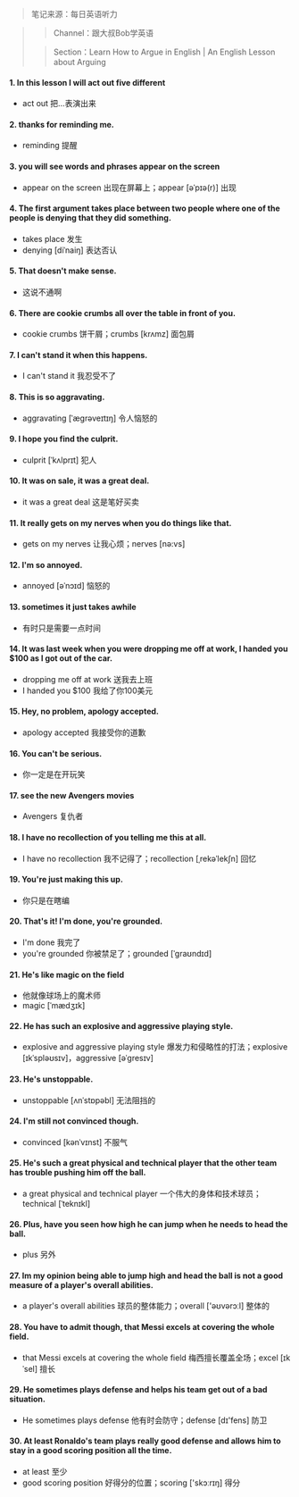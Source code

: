 > 笔记来源：每日英语听力

> > Channel：跟大叔Bob学英语
>
> > Section：Learn How to Argue in English | An English Lesson about Arguing

#### 1. In this lesson I will act out five different

- act out 把…表演出来

#### 2. thanks for reminding me.

- reminding 提醒

#### 3. you will see words and phrases appear on the screen

- appear on the screen 出现在屏幕上；appear [əˈpɪə(r)] 出现

#### 4. The first argument takes place between two people where one of the people is denying that they did something.

- takes place 发生
- denying [diˈnaiŋ] 表达否认

#### 5. That doesn't make sense.

- 这说不通啊

#### 6. There are cookie crumbs all over the table in front of you.

- cookie crumbs 饼干屑；crumbs [krʌmz] 面包屑

#### 7. I can't stand it when this happens. 

-  I can't stand it 我忍受不了

#### 8. This is so aggravating.

- aggravating [ˈæɡrəveɪtɪŋ] 令人恼怒的

#### 9. I hope you find the culprit.

- culprit [ˈkʌlprɪt] 犯人

#### 10. It was on sale, it was a great deal.

- it was a great deal 这是笔好买卖

#### 11. It really gets on my nerves when you do things like that.

- gets on my nerves 让我心烦；nerves [nə:vs] 

#### 12. I'm so annoyed.

- annoyed [əˈnɔɪd] 恼怒的

#### 13. sometimes it just takes awhile

- 有时只是需要一点时间

#### 14. It was last week when you were dropping me off at work, I handed you $100 as I got out of the car.

- dropping me off at work 送我去上班
- I handed you $100 我给了你100美元 

#### 15. Hey, no problem, apology accepted.

- apology accepted 我接受你的道歉

#### 16. You can't be serious.

- 你一定是在开玩笑

#### 17. see the new Avengers movies

- Avengers 复仇者

#### 18. I have no recollection of you telling me this at all. 

- I have no recollection 我不记得了；recollection [ˌrekəˈlekʃn] 回忆

#### 19. You're just making this up.

- 你只是在瞎编

#### 20. That's it! I'm done, you're grounded.

- I'm done 我完了
- you're grounded 你被禁足了；grounded [ˈɡraʊndɪd] 

#### 21. He's like magic on the field

- 他就像球场上的魔术师
- magic [ˈmædʒɪk]

#### 22. He has such an explosive and aggressive playing style.

- explosive and aggressive playing style 爆发力和侵略性的打法；explosive [ɪkˈspləʊsɪv]，aggressive [əˈɡresɪv]

#### 23. He's unstoppable.

- unstoppable [ʌnˈstɒpəbl] 无法阻挡的

#### 24. I'm still not convinced though.

- convinced [kənˈvɪnst] 不服气

#### 25. He's such a great physical and technical player that the other team has trouble pushing him off the ball.

- a great physical and technical player 一个伟大的身体和技术球员；technical [ˈteknɪkl]

#### 26. Plus, have you seen how high he can jump when he needs to head the ball.

- plus 另外

#### 27. Im my opinion being able to jump high and head the ball is not a good measure of a player's overall abilities.

- a player's overall abilities 球员的整体能力；overall ['əʊvərɔːl] 整体的

#### 28. You have to admit though, that Messi excels at covering the whole field.

- that Messi excels at covering the whole field 梅西擅长覆盖全场；excel [ɪkˈsel] 擅长

#### 29. He sometimes plays defense and helps his team get out of a bad situation.

- He sometimes plays defense 他有时会防守；defense [dɪ'fens] 防卫

#### 30. At least Ronaldo's team plays really good defense and allows him to stay in a good scoring position all the time.

- at least 至少
- good scoring position 好得分的位置；scoring ['skɔːrɪŋ] 得分